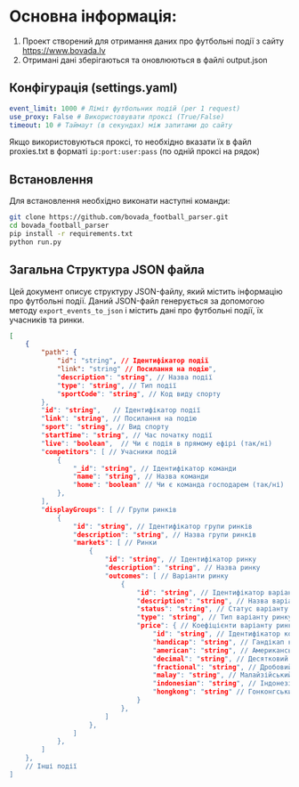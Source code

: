 # Основна інформація:

1. Проект створений для отримання даних про футбольні події з сайту https://www.bovada.lv
2. Отримані дані зберігаються та оновлюються в файлі output.json



## Конфігурація (settings.yaml)

```yaml
event_limit: 1000 # Ліміт футбольних подій (per 1 request)
use_proxy: False # Використовувати проксі (True/False)
timeout: 10 # Таймаут (в секундах) між запитами до сайту
```
Якщо використовуються проксі, то необхідно вказати їх в файл proxies.txt в форматі `ip:port:user:pass` (по одній проксі на рядок)


## Встановлення

Для встановлення необхідно виконати наступні команди:

```bash
git clone https://github.com/bovada_football_parser.git
cd bovada_football_parser
pip install -r requirements.txt
python run.py
```


## Загальна Структура JSON файла

Цей документ описує структуру JSON-файлу, який містить інформацію про футбольні події. Даний JSON-файл генерується за допомогою методу `export_events_to_json` і містить дані про футбольні події, їх учасників та ринки.

```json
[
    {
        "path": {
            "id": "string", // Ідентифікатор події
            "link": "string" // Посилання на подію",
            "description": "string", // Назва події
            "type": "string", // Тип події
            "sportCode": "string", // Код виду спорту
        },
        "id": "string",   // Ідентифікатор події
        "link": "string", // Посилання на подію
        "sport": "string", // Вид спорту
        "startTime": "string", // Час початку події
        "live": "boolean",  // Чи є подія в прямому ефірі (так/ні)
        "competitors": [ // Учасники подій
            {
                "_id": "string", // Ідентифікатор команди
                "name": "string", // Назва команди
                "home": "boolean" // Чи є команда господарем (так/ні)
            },
        ],
        "displayGroups": [ // Групи ринків
            {
                "id": "string", // Ідентифікатор групи ринків
                "description": "string", // Назва групи ринків
                "markets": [ // Ринки
                    {
                        "id": "string", // Ідентифікатор ринку
                        "description": "string", // Назва ринку
                        "outcomes": [ // Варіанти ринку
                            {
                                "id": "string", // Ідентифікатор варіанту ринку
                                "description": "string", // Назва варіанту ринку
                                "status": "string", // Статус варіанту ринку
                                "type": "string", // Тип варіанту ринку
                                "price": { // Коефіцієнти варіанту ринку
                                    "id": "string", // Ідентифікатор коефіцієнту
                                    "handicap": "string", // Гандікап коефіцієнту
                                    "american": "string", // Американський коефіцієнт
                                    "decimal": "string", // Десятковий коефіцієнт
                                    "fractional": "string", // Дробовий коефіцієнт
                                    "malay": "string", // Малайзійський коефіцієнт
                                    "indonesian": "string", // Індонезійський коефіцієнт
                                    "hongkong": "string" // Гонконгський коефіцієнт
                                }
                            },
                        ]
                    },
                ]
            },
        ]
    },
    // Інші події
]
